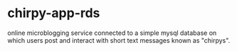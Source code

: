# chirpy-app-rds
online microblogging service connected to a simple mysql database on which users post and interact with short text messages known as "chirpys".
